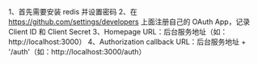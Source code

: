 
1、首先需要安装 redis 并设置密码
2、在 https://github.com/settings/developers 上面注册自己的 OAuth App，记录 Client ID 和 Client Secret
3、Homepage URL：后台服务地址（如：http://localhost:3000）
4、Authorization callback URL：后台服务地址 + '/auth'（如：http://localhost:3000/auth）


